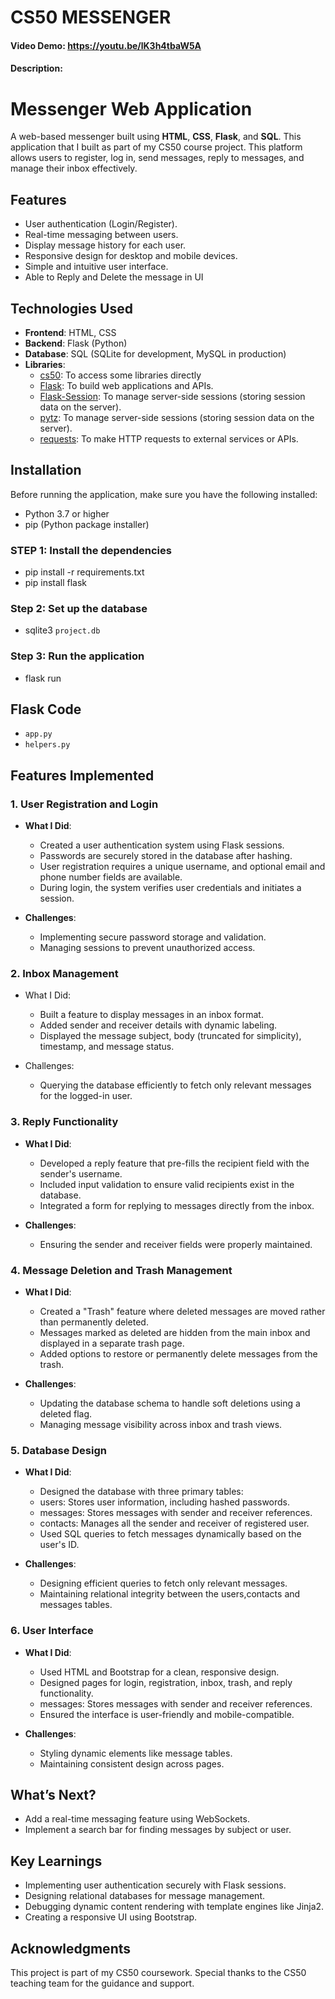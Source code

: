 # CS50 MESSENGER
#### Video Demo:  https://youtu.be/lK3h4tbaW5A
#### Description:
# Messenger Web Application

A web-based messenger built using **HTML**, **CSS**, **Flask**, and **SQL**. This application that I built as part of my CS50 course project. This platform allows users to register, log in, send messages, reply to messages, and manage their inbox effectively.

## Features

- User authentication (Login/Register).
- Real-time messaging between users.
- Display message history for each user.
- Responsive design for desktop and mobile devices.
- Simple and intuitive user interface.
- Able to Reply and Delete the message in UI

## Technologies Used

- **Frontend**: HTML, CSS
- **Backend**: Flask (Python)
- **Database**: SQL (SQLite for development, MySQL in production)
- **Libraries**:
  - <ins>cs50</ins>: To access some libraries directly
  - <ins>Flask</ins>: To build web applications and APIs.
  - <ins>Flask-Session</ins>: To manage server-side sessions (storing session data on the server).
  - <ins>pytz</ins>: To manage server-side sessions (storing session data on the server).
  - <ins>requests</ins>: To make HTTP requests to external services or APIs.

## Installation

Before running the application, make sure you have the following installed:
- Python 3.7 or higher
- pip (Python package installer)

### STEP 1: Install the dependencies
- pip install -r requirements.txt
- pip install flask

### Step 2: Set up the database
- sqlite3 `project.db`

### Step 3: Run the application
- flask run

## Flask Code

- `app.py`
- `helpers.py`

## Features Implemented

### 1. User Registration and Login

  - **What I Did**:
      - Created a user authentication system using Flask sessions.
      - Passwords are securely stored in the database after hashing.
      - User registration requires a unique username, and optional email and phone number fields are available.
      - During login, the system verifies user credentials and initiates a session.

  - **Challenges**:

      - Implementing secure password storage and validation.
      - Managing sessions to prevent unauthorized access.

### 2. Inbox Management

  - What I Did:
      - Built a feature to display messages in an inbox format.
      - Added sender and receiver details with dynamic labeling.
      - Displayed the message subject, body (truncated for simplicity), timestamp, and message status.

  - Challenges:

      - Querying the database efficiently to fetch only relevant messages for the logged-in user.

### 3. Reply Functionality

  - **What I Did**:
      - Developed a reply feature that pre-fills the recipient field with the sender's username.
      - Included input validation to ensure valid recipients exist in the database.
      - Integrated a form for replying to messages directly from the inbox.

  - **Challenges**:

      - Ensuring the sender and receiver fields were properly maintained.

### 4. Message Deletion and Trash Management

  - **What I Did**:
      - Created a "Trash" feature where deleted messages are moved rather than permanently deleted.
      - Messages marked as deleted are hidden from the main inbox and displayed in a separate trash page.
      - Added options to restore or permanently delete messages from the trash.

  - **Challenges**:

      - Updating the database schema to handle soft deletions using a deleted flag.
      - Managing message visibility across inbox and trash views.

### 5. Database Design

  - **What I Did**:
      - Designed the database with three primary tables:
      - users: Stores user information, including hashed passwords.
      - messages: Stores messages with sender and receiver references.
      - contacts: Manages all the sender and receiver of registered user.
      - Used SQL queries to fetch messages dynamically based on the user's ID.

  - **Challenges**:

      - Designing efficient queries to fetch only relevant messages.
      - Maintaining relational integrity between the users,contacts and messages tables.

### 6. User Interface

  - **What I Did**:
      - Used HTML and Bootstrap for a clean, responsive design.
      - Designed pages for login, registration, inbox, trash, and reply functionality.
      - messages: Stores messages with sender and receiver references.
      - Ensured the interface is user-friendly and mobile-compatible.

  - **Challenges**:

      - Styling dynamic elements like message tables.
      - Maintaining consistent design across pages.

## What’s Next?

- Add a real-time messaging feature using WebSockets.
- Implement a search bar for finding messages by subject or user.

## Key Learnings

- Implementing user authentication securely with Flask sessions.
- Designing relational databases for message management.
- Debugging dynamic content rendering with template engines like Jinja2.
- Creating a responsive UI using Bootstrap.

## Acknowledgments
This project is part of my CS50 coursework. Special thanks to the CS50 teaching team for the guidance and support.
